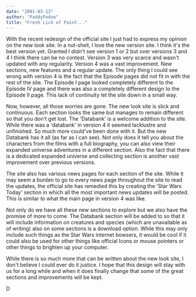 ```yaml
---
date: "2001-03-13"
author: "PaddyFedoo"
title: "Fresh Lick of Paint..."
---
```


With the recent redesign of the official site I just had to express my opinion on the new look site. In a nut-shell, I love the new version site. I think it's the best version yet. Granted I didn't see version 1 or 2 but over versions 3 and 4 I think there can be no contest. Version 3 was very scarce and wasn't updated with any regularity. Version 4 was a vast improvement. New sections, new features and a regular update. The only thing I could see wrong with version 4 is the fact that the Episode pages did not fit in with the rest of the site. The Episode I page looked completely different to the Episode IV page and there was also a completely different design to the Episode II page. This lack of continuity let the site down in a small way.

Now, however, all those worries are gone. The new look site is slick and continuous. Each section looks the same but manages to remain different so that you don't get lost. The 'Databank' is a welcome addition to the site. While there was a 'databank' in version 4 it seemed lacklustre and unfinished. So much more could've been done with it. But the new Databank has it all (as far as I can see). Not only does it tell you about the characters from the films with a full biography, you can also view their expanded universe adventures in a different section. Also the fact that there is a dedicated expanded universe and collecting section is another vast improvement over previous versions.

The site also has various news pages for each section of the site. While it may seem a burden to go to every news page throughout the site to read the updates, the official site has remedied this by creating the 'Star Wars Today' section in which all the most important news updates will be posted. This is similar to what the main page in version 4 was like.

Not only do we have all these new sections to explore but we also have the promise of more to come. The Databank section will be added to so that it will include information on creatures and species (which are unavailable as of writing) also on some sections is a download option. While this may only include such things as the Star Wars internet bowsers, it would be cool if it could also be used for other things like official Icons or mouse pointers or other things to brighten up your computer.

While there is so much more that can be written about the new look site, I don't believe I could ever do it justice. I hope that this design will stay with us for a long while and when it does finally change that some of the great sections and improvements will be kept.

D
